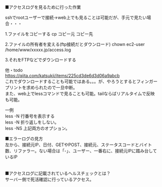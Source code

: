 ■アクセスログを見るために行った作業

sshでrootユーザーで接続→web上でも見ることは可能だが、手元で見たい場合・・・

1.ファイルをコピーする
cp コピー元 コピー先

2.ファイルの所有者を変える(ftp接続だとダウンロード)
chown ec2-user /home/www/xxxxx.jp/access.log

3.それをFTPなどでダウンロードする

他・todo<br>
https://qiita.com/katsukii/items/225cd3de6d3d06a9abcb <br>
これでダウンロードすることも可能ではある。。。が、やろうとするとフィンガープリントを求められたので一旦中断。<br>
また、web上でlessコマンドで見ることも可能。tailならばリアルタイムで反映も可能。

一例<br>
less -N  行番号を表示する<br>
less -N  折り返しをしない。<br>
less -NS 上記両方のオプション。<br>

■エラーログの見方<br>
左から、接続元IP、日付、GETやPOST、接続元、ステータスコードとバイト数、リファラー。ない場合は「-」、ユーザー、一番右に、接続元IPに踏み台しているIP<br>
<br>
<br>
■アクセスログに記載されているヘルスチェックとは？<br>
サーバー側で死活確認に行っているアクセス。

